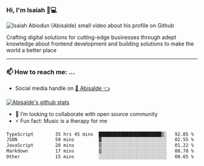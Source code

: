 ### Hi, I'm Isaiah 🌻💻

<img src="https://res.cloudinary.com/abisalde/image/upload/c_scale,h_311,w_816/v1616039512/Abisalde_github.gif" alt="Isaiah Abiodun (Abisalde) small video about his profile on Github">

Crafting digital solutions for cutting-edge businesses through adept knowledge about frontend development and building solutions to make the world a better place
<hr>

### 📫 How to reach me: ...
- Social media handle on <a href="https://twitter.com/abisalde">🔔  Abisalde   👈</a>


[![Abisalde's github stats](https://github-readme-stats.vercel.app/api?username=abisalde)](https://github.com/abisalde/github-readme-stats)

- 👯 I’m looking to collaborate with open source community
- ⚡ Fun fact: Music is a therapy for me


<!--
**abisalde/Abisalde** is a ✨ _special_ ✨ repository because its `README.md` (this file) appears on your GitHub profile.

Here are some ideas to get you started:


- 👯 I’m looking to collaborate with open source community
- 🤔 I’m looking for help with ...
- 💬 Ask me about ...
- 📫 How to reach me: ...
- 😄 Pronouns: ...
- ⚡ Fun fact: ...
-->

<!--START_SECTION:waka-->

```txt
TypeScript        35 hrs 45 mins  ███████████████████████▒░   92.85 %
JSON              59 mins         ▓░░░░░░░░░░░░░░░░░░░░░░░░   02.55 %
JavaScript        28 mins         ▒░░░░░░░░░░░░░░░░░░░░░░░░   01.22 %
Markdown          17 mins         ▒░░░░░░░░░░░░░░░░░░░░░░░░   00.78 %
Other             15 mins         ░░░░░░░░░░░░░░░░░░░░░░░░░   00.65 %
```

<!--END_SECTION:waka-->

